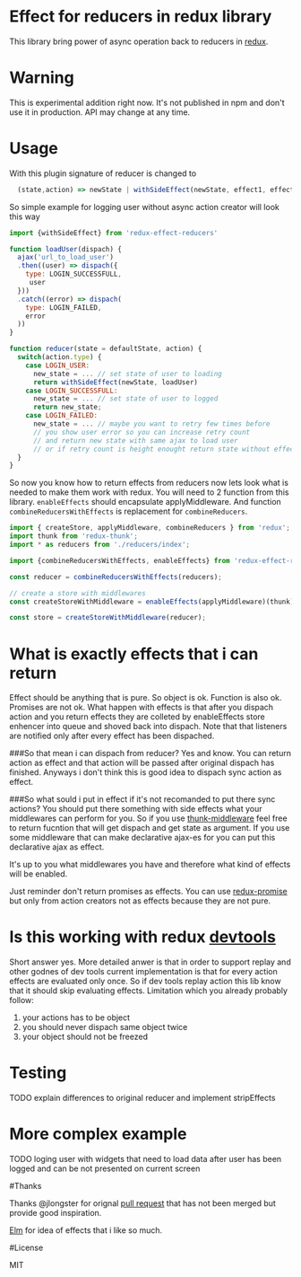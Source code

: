 Effect for reducers in redux library
=========================

This library bring power of async operation back to reducers in [redux](https://github.com/rackt/redux).

# Warning

This is experimental addition right now. It's not published in npm and
don't use it in production. API may change at any time.


# Usage

With this plugin signature of reducer is changed to 

```js 
  (state,action) => newState | withSideEffect(newState, effect1, effect2, ...)
```

So simple example for logging user without async action creator will look this way
```js
import {withSideEffect} from 'redux-effect-reducers'

function loadUser(dispach) {
  ajax('url_to_load_user')
  .then((user) => dispach({
    type: LOGIN_SUCCESSFULL,
     user
  }))
  .catch((error) => dispach(
    type: LOGIN_FAILED,
    error
  ))
}

function reducer(state = defaultState, action) {
  switch(action.type) {
    case LOGIN_USER:
      new_state = ... // set state of user to loading
      return withSideEffect(newState, loadUser)
    case LOGIN_SUCCESSFULL:
      new_state = ... // set state of user to logged
      return new_state;
    case LOGIN_FAILED:
      new_state = ... // maybe you want to retry few times before
      // you show user error so you can increase retry count
      // and return new state with same ajax to load user
      // or if retry count is height enought return state without effect
  }
}
```

So now you know how to return effects from reducers now lets look
what is needed to make them work with redux. You will need to 2 function from
this library. `enableEffects` should encapsulate applyMiddleware. 
And function `combineReducersWithEffects` is replacement for
`combineReducers`.

```js
import { createStore, applyMiddleware, combineReducers } from 'redux';
import thunk from 'redux-thunk';
import * as reducers from './reducers/index';

import {combineReducersWithEffects, enableEffects} from 'redux-effect-reducers';

const reducer = combineReducersWithEffects(reducers);

// create a store with middlewares
const createStoreWithMiddleware = enableEffects(applyMiddleware)(thunk)(createStore);

const store = createStoreWithMiddleware(reducer);

```

# What is exactly effects that i can return

Effect should be anything that is pure. So object is ok. Function is also ok.
Promises are not ok. What happen with effects is that after you dispach
action and you return effects they are colleted by enableEffects store enhencer
into queue and shoved back into dispach. Note that that listeners
are notified only after every effect has been dispached.

###So that mean i can dispach from reducer? 
Yes and know. You can return action
as effect and that action will be passed after original dispach has finished.
Anyways i don't think this is good idea to dispach sync action as effect.

###So what sould i put in effect if it's not recomanded to put there sync actions?
You should put there something with side effects what your middlewares can perform for you.
So if you use [thunk-middleware](https://github.com/gaearon/redux-thunk)
feel free to return fucntion that will get dispach and get state as argument.
If you use some middleware that can make declarative ajax-es for you can
put this declarative ajax as effect.
 
It's up to you what middlewares you have and therefore what kind of
 effects will be enabled.

Just reminder don't return promises as effects. You can use 
[redux-promise](https://github.com/acdlite/redux-promise) but only from
action creators not as effects because they are not pure.

# Is this working with redux [devtools](https://github.com/gaearon/redux-devtools)

Short answer yes. More detailed anwer is that in order to support replay
and other godnes of dev tools current implementation is that for every action
effects are evaluated only once. So if dev tools replay action this lib know that
it should skip evaluating effects. 
Limitation which you already probably follow:
1. your actions has to be object
2. you should never dispach same object twice
3. your object should not be freezed 

# Testing

TODO explain differences to original reducer and implement stripEffects

# More complex example

TODO loging user with widgets that need to load data after user has been logged
and can be not presented on current screen


#Thanks

Thanks @jlongster for orignal [pull request](https://github.com/rackt/redux/pull/569) that 
has not been merged but provide good inspiration.

[Elm](http://elm-lang.org/) for idea of effects that i like so much.
 

#License

MIT